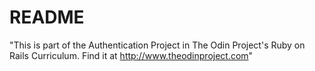 # README

"This is part of the Authentication Project in The Odin Project's Ruby on Rails Curriculum. Find it at http://www.theodinproject.com"
